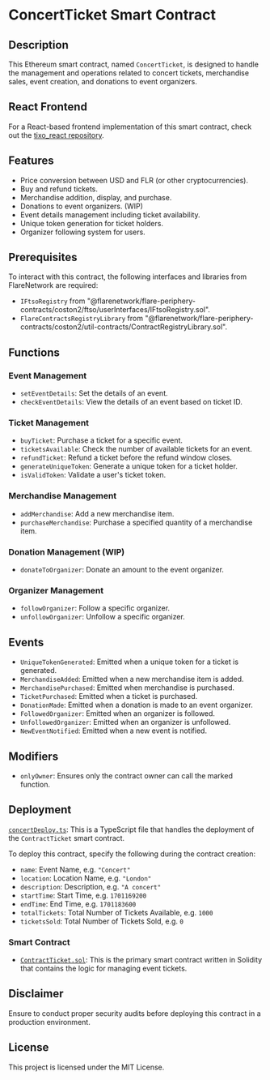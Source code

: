 # ConcertTicket Smart Contract

## Description
This Ethereum smart contract, named `ConcertTicket`, is designed to handle the management and operations related to concert tickets, merchandise sales, event creation, and donations to event organizers. 

## React Frontend

For a React-based frontend implementation of this smart contract, check out the [tixo_react repository](https://github.com/KeithChan02/tixo_react).

## Features

- Price conversion between USD and FLR (or other cryptocurrencies).
- Buy and refund tickets.
- Merchandise addition, display, and purchase.
- Donations to event organizers. (WIP)
- Event details management including ticket availability.
- Unique token generation for ticket holders.
- Organizer following system for users.

## Prerequisites

To interact with this contract, the following interfaces and libraries from FlareNetwork are required:

- `IFtsoRegistry` from "@flarenetwork/flare-periphery-contracts/coston2/ftso/userInterfaces/IFtsoRegistry.sol".
- `FlareContractsRegistryLibrary` from "@flarenetwork/flare-periphery-contracts/coston2/util-contracts/ContractRegistryLibrary.sol".

## Functions

### Event Management

- `setEventDetails`: Set the details of an event.
- `checkEventDetails`: View the details of an event based on ticket ID.
  
### Ticket Management

- `buyTicket`: Purchase a ticket for a specific event.
- `ticketsAvailable`: Check the number of available tickets for an event.
- `refundTicket`: Refund a ticket before the refund window closes.
- `generateUniqueToken`: Generate a unique token for a ticket holder.
- `isValidToken`: Validate a user's ticket token.
  
### Merchandise Management

- `addMerchandise`: Add a new merchandise item.
- `purchaseMerchandise`: Purchase a specified quantity of a merchandise item.
  
### Donation Management (WIP)

- `donateToOrganizer`: Donate an amount to the event organizer.
  
### Organizer Management

- `followOrganizer`: Follow a specific organizer.
- `unfollowOrganizer`: Unfollow a specific organizer.

## Events

- `UniqueTokenGenerated`: Emitted when a unique token for a ticket is generated.
- `MerchandiseAdded`: Emitted when a new merchandise item is added.
- `MerchandisePurchased`: Emitted when merchandise is purchased.
- `TicketPurchased`: Emitted when a ticket is purchased.
- `DonationMade`: Emitted when a donation is made to an event organizer.
- `FollowedOrganizer`: Emitted when an organizer is followed.
- `UnfollowedOrganizer`: Emitted when an organizer is unfollowed.
- `NewEventNotified`: Emitted when a new event is notified.

## Modifiers

- `onlyOwner`: Ensures only the contract owner can call the marked function.

## Deployment

[`concertDeploy.ts`](scripts/concertDeploy.ts): This is a TypeScript file that handles the deployment of the `ContractTicket` smart contract.

To deploy this contract, specify the following during the contract creation:
- `name`: Event Name, e.g. `"Concert"`
- `location`: Location Name, e.g. `"London"`
- `description`: Description, e.g. `"A concert"`
- `startTime`: Start Time, e.g. `1701169200`
- `endTime`: End Time, e.g. `1701183600`
- `totalTickets`: Total Number of Tickets Available, e.g. `1000`
- `ticketsSold`: Total Number of Tickets Sold, e.g. `0`

### Smart Contract

- [`ContractTicket.sol`](contracts/ContractTicket.sol): This is the primary smart contract written in Solidity that contains the logic for managing event tickets.


## Disclaimer

Ensure to conduct proper security audits before deploying this contract in a production environment.

## License

This project is licensed under the MIT License.
